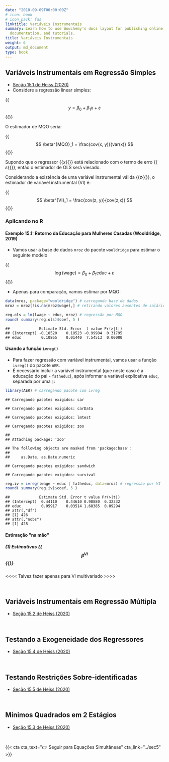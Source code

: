 ```yaml
---
date: "2018-09-09T00:00:00Z"
# icon: book
# icon_pack: fas
linktitle: Variáveis Instrumentais
summary: Learn how to use Wowchemy's docs layout for publishing online courses, software
  documentation, and tutorials.
title: Variáveis Instrumentais
weight: 6
output: md_document
type: book
---
```





## Variáveis Instrumentais em Regressão Simples

- [Seção 15.1 de Heiss (2020)](http://www.urfie.net/read/index.html#page/247)
- Considere a regressão linear simples:

{{<math>}}$$ y = \beta_0 + \beta_1 x + \varepsilon \tag{15.1} $${{</math>}}

O estimador de MQO seria:

{{<math>}}$$ \beta^{MQO}_1 = \frac{cov(x, y)}{var(x)} $${{</math>}}

Supondo que o regressor {{<math>}}$x${{</math>}} está relacionado com o termo de erro {{<math>}}$\varepsilon${{</math>}}, então o estimador de OLS será viesado.

Considerando a existência de uma variável instrumental válida {{<math>}}$z${{</math>}}, o estimador de variável instrumental (VI) é:

{{<math>}}$$ \beta^{VI}_1 = \frac{cov(z, y)}{cov(z,x)} $${{</math>}}


### Aplicando no R

#### Exemplo 15.1: Retorno da Educação para Mulheres Casadas (Wooldridge, 2019)

- Vamos usar a base de dados `mroz` do pacote `wooldridge` para estimar o seguinte modelo

{{<math>}}$$ \log(\text{wage}) = \beta_0 + \beta_1 \text{educ} + \varepsilon $${{</math>}}

- Apenas para comparação, vamos estimar por MQO:

```r
data(mroz, package="wooldridge") # carregando base de dados
mroz = mroz[!is.na(mroz$wage),] # retirando valores ausentes de salário

reg.ols = lm(lwage ~ educ, mroz) # regressão por MQO
round( summary(reg.ols)$coef, 5 )
```

```
##             Estimate Std. Error  t value Pr(>|t|)
## (Intercept) -0.18520    0.18523 -0.99984  0.31795
## educ         0.10865    0.01440  7.54513  0.00000
```


#### Usando a função `ivreg()`

- Para fazer regressão com variável instrumental, vamos usar a função `ivreg()` do pacote `AER`.
- É necessário incluir a variável instrumental (que neste caso é a educação do pai - `fatheduc`), após informar a variável explicativa `educ`, separada por uma `|`:


```r
library(AER) # carregando pacote com ivreg
```

```
## Carregando pacotes exigidos: car
```

```
## Carregando pacotes exigidos: carData
```

```
## Carregando pacotes exigidos: lmtest
```

```
## Carregando pacotes exigidos: zoo
```

```
## 
## Attaching package: 'zoo'
```

```
## The following objects are masked from 'package:base':
## 
##     as.Date, as.Date.numeric
```

```
## Carregando pacotes exigidos: sandwich
```

```
## Carregando pacotes exigidos: survival
```

```r
reg.iv = ivreg(lwage ~ educ | fatheduc, data=mroz) # regressão por VI
round( summary(reg.iv)$coef, 5 )
```

```
##             Estimate Std. Error t value Pr(>|t|)
## (Intercept)  0.44110    0.44610 0.98880  0.32332
## educ         0.05917    0.03514 1.68385  0.09294
## attr(,"df")
## [1] 426
## attr(,"nobs")
## [1] 428
```


#### Estimação "na mão"

##### (1) Estimativas {{<math>}}$$ \beta^{VI} $${{</math>}}

<<<< Talvez fazer apenas para VI multivariado >>>>

</br>


## Variáveis Instrumentais em Regressão Múltipla

- [Seção 15.2 de Heiss (2020)](http://www.urfie.net/read/index.html#page/249)



</br>


## Testando a Exogeneidade dos Regressores

- [Seção 15.4 de Heiss (2020)](http://www.urfie.net/read/index.html#page/252)



</br>


## Testando Restrições Sobre-identificadas

- [Seção 15.5 de Heiss (2020)](http://www.urfie.net/read/index.html#page/252)




</br>


## Mínimos Quadrados em 2 Estágios

- [Seção 15.3 de Heiss (2020)](http://www.urfie.net/read/index.html#page/250)




</br>

{{< cta cta_text="👉 Seguir para Equações Simultâneas" cta_link="../sec5" >}}
